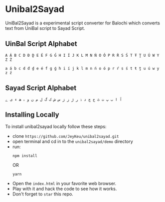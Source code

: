 # Unibal2Sayad
UniBal2Sayad is a experimental script converter for Balochi which converts text from UniBal script to Sayad Script.

## UinBal Script Alphabet

`A Á B C D Đ Ḓ E É F G Ǵ H I Í J K L M N Ń O Ó P R Ŕ S Ś T Ŧ Ṱ U Ú W Y Z Ź`

`a á b c d đ ḓ e é f g ǵ h i í j k l m n ń o ó p r ŕ s ś t ŧ ṱ u ú w y z ź`

## Sayad Script Alphabet

`آ ا ب پ ت ٹ ج چ د ڈ ر ڑ ز ژ س ش ک گ ل م ن و ہ ھ ء ی ے`

## Installing Locally
To install unibal2sayad locally follow these steps:
- clone `https://github.com/JeyKeu/unibal2sayad.git`
- open terminal and cd in to the `unibal2sayad/demo` directory 
- run:
    ````
    npm install
    ````
    OR
    ````
    yarn
    ````
- Open the `index.html` in your favorite web browser.
- Play with it and hack the code to see how it works.
- Don't forget to `star` this repo.
